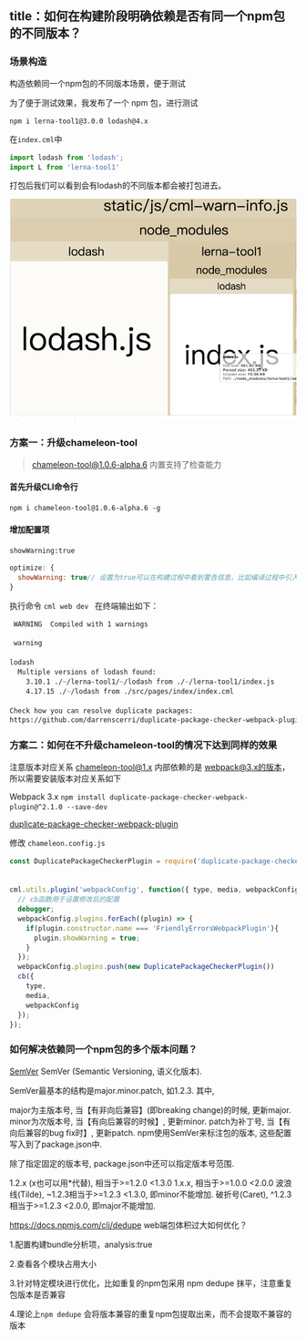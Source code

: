 title：如何在构建阶段明确依赖是否有同一个npm包的不同版本？
---

### 场景构造

构造依赖同一个npm包的不同版本场景，便于测试

为了便于测试效果，我发布了一个 npm 包，进行测试
```
npm i lerna-tool1@3.0.0 lodash@4.x

```

在`index.cml`中
```javascript
import lodash from 'lodash';
import L from 'lerna-tool1'
```

打包后我们可以看到会有lodash的不同版本都会被打包进去。

![](./lodash.png)

### 方案一：升级chameleon-tool

> chameleon-tool@1.0.6-alpha.6 内置支持了检查能力

#### 首先升级CLI命令行
```
npm i chameleon-tool@1.0.6-alpha.6 -g
```

#### 增加配置项

`showWarning:true`

```javascript
optimize: {
  showWarning: true// 设置为true可以在构建过程中看到警告信息，比如编译过程中引入了同一个npm包的不同版本会在终端输出信息
}
```

执行命令 `cml web dev ` 在终端输出如下：


```zsh
 WARNING  Compiled with 1 warnings                                                                           16:29:12

 warning  

lodash
  Multiple versions of lodash found:
    3.10.1 ./~/lerna-tool1/~/lodash from ./~/lerna-tool1/index.js
    4.17.15 ./~/lodash from ./src/pages/index/index.cml

Check how you can resolve duplicate packages: 
https://github.com/darrenscerri/duplicate-package-checker-webpack-plugin#resolving-duplicate-packages-in-your-bundle
```


### 方案二：如何在不升级chameleon-tool的情况下达到同样的效果

注意版本对应关系 chameleon-tool@1.x 内部依赖的是 webpack@3.x的版本，所以需要安装版本对应关系如下

Webpack 3.x
`npm install duplicate-package-checker-webpack-plugin@^2.1.0 --save-dev`

[duplicate-package-checker-webpack-plugin](https://github.com/darrenscerri/duplicate-package-checker-webpack-plugin)

修改 `chameleon.config.js`

```javascript
const DuplicatePackageCheckerPlugin = require('duplicate-package-checker-webpack-plugin');


cml.utils.plugin('webpackConfig', function({ type, media, webpackConfig }, cb) {
  // cb函数用于设置修改后的配置
  debugger;
  webpackConfig.plugins.forEach((plugin) => {
    if(plugin.constructor.name === 'FriendlyErrorsWebpackPlugin'){
      plugin.showWarning = true;
    }
  });
  webpackConfig.plugins.push(new DuplicatePackageCheckerPlugin())
  cb({
    type,
    media,
    webpackConfig
  });
});
```

### 如何解决依赖同一个npm包的多个版本问题？

[SemVer](https://semver.org/)
SemVer (Semantic Versioning, 语义化版本).

SemVer最基本的结构是major.minor.patch, 如1.2.3.
其中,

major为主版本号, 当【有非向后兼容】(即breaking change)的时候, 更新major.
minor为次版本号, 当【有向后兼容的时候】, 更新minor.
patch为补丁号, 当【有向后兼容的bug fix时】, 更新patch.
npm使用SemVer来标注包的版本, 这些配置写入到了package.json中.

除了指定固定的版本号, package.json中还可以指定版本号范围.

1.2.x (x也可以用*代替), 相当于>=1.2.0 <1.3.0
1.x.x, 相当于>=1.0.0 <2.0.0
波浪线(Tilde), ~1.2.3相当于>=1.2.3 <1.3.0, 即minor不能增加.
破折号(Caret), ^1.2.3相当于>=1.2.3 <2.0.0, 即major不能增加.


https://docs.npmjs.com/cli/dedupe
web端包体积过大如何优化？

1.配置构建bundle分析项，analysis:true

2.查看各个模块占用大小

3.针对特定模块进行优化，比如重复的npm包采用 npm dedupe 抹平，注意重复包版本是否兼容

4.理论上`npm dedupe` 会将版本兼容的重复npm包提取出来，而不会提取不兼容的版本
